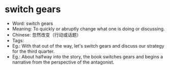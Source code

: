 # switch gears

- Word: switch gears
- Meaning: To quickly or abruptly change what one is doing or discussing.
- Chinese: 忽然改变（行动或话题）
- Tags: 
- Eg.: With that out of the way, let's switch gears and discuss our strategy for the third quarter.
- Eg.: About halfway into the story, the book switches gears and begins a narrative from the perspective of the antagonist.

